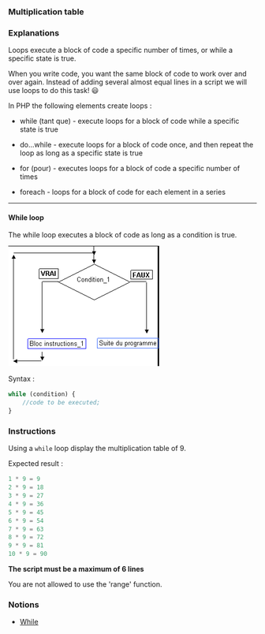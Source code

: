 ### Multiplication table

### Explanations

Loops execute a block of code a specific number of times, or while a specific state is true.

When you write code, you want the same block of code to work over and over again. Instead of adding several almost equal lines in a script we will use loops to do this task! 😃

In PHP the following elements create loops :

- while (tant que) - execute loops for a block of code while a specific state is true

- do...while - execute loops for a block of code once, and then repeat the loop as long as a specific state is true

- for (pour) - executes loops for a block of code a specific number of times

- foreach - loops for a block of code for each element in a series

---

#### While loop

The while loop executes a block of code as long as a condition is true.

![img.png](img.png)

Syntax :

```php
while (condition) {
    //code to be executed;
}
```

### Instructions

Using a `while` loop display the multiplication table of 9.

Expected result :

```php
1 * 9 = 9
2 * 9 = 18
3 * 9 = 27
4 * 9 = 36
5 * 9 = 45
6 * 9 = 54
7 * 9 = 63
8 * 9 = 72
9 * 9 = 81
10 * 9 = 90
```

**The script must be a maximum of 6 lines**

You are not allowed to use the 'range' function.

### Notions

- [While](https://www.php.net/manual/fr/control-structures.while.php)
